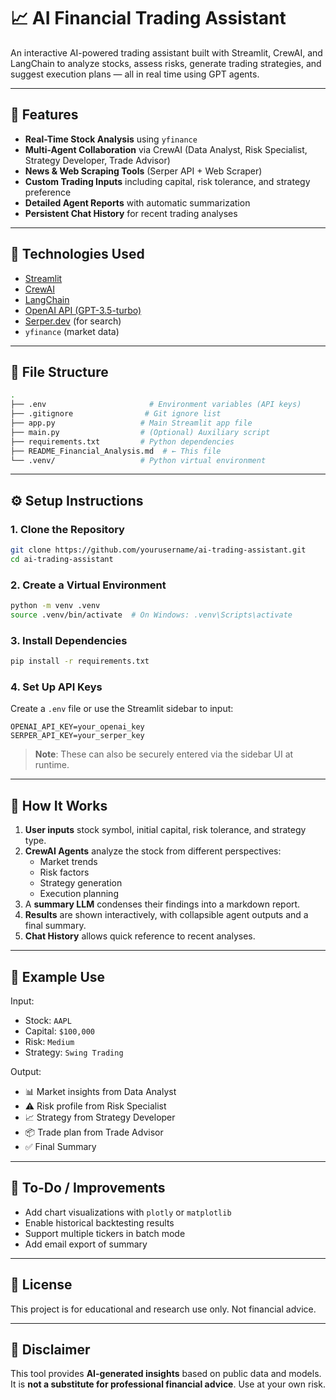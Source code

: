 
# 📈 AI Financial Trading Assistant

An interactive AI-powered trading assistant built with Streamlit, CrewAI, and LangChain to analyze stocks, assess risks, generate trading strategies, and suggest execution plans — all in real time using GPT agents.

---

## 🚀 Features

- **Real-Time Stock Analysis** using `yfinance`
- **Multi-Agent Collaboration** via CrewAI (Data Analyst, Risk Specialist, Strategy Developer, Trade Advisor)
- **News & Web Scraping Tools** (Serper API + Web Scraper)
- **Custom Trading Inputs** including capital, risk tolerance, and strategy preference
- **Detailed Agent Reports** with automatic summarization
- **Persistent Chat History** for recent trading analyses

---

## 🧩 Technologies Used

- [Streamlit](https://streamlit.io/)
- [CrewAI](https://docs.crewai.com/)
- [LangChain](https://www.langchain.com/)
- [OpenAI API (GPT-3.5-turbo)](https://platform.openai.com/)
- [Serper.dev](https://serper.dev/) (for search)
- `yfinance` (market data)

---

## 📂 File Structure

```bash
.
├── .env                       # Environment variables (API keys)
├── .gitignore                # Git ignore list
├── app.py                   # Main Streamlit app file
├── main.py                  # (Optional) Auxiliary script
├── requirements.txt         # Python dependencies
├── README_Financial_Analysis.md  # ← This file
└── .venv/                   # Python virtual environment
```

---

## ⚙️ Setup Instructions

### 1. Clone the Repository

```bash
git clone https://github.com/yourusername/ai-trading-assistant.git
cd ai-trading-assistant
```

### 2. Create a Virtual Environment

```bash
python -m venv .venv
source .venv/bin/activate  # On Windows: .venv\Scripts\activate
```

### 3. Install Dependencies

```bash
pip install -r requirements.txt
```

### 4. Set Up API Keys

Create a `.env` file or use the Streamlit sidebar to input:

```env
OPENAI_API_KEY=your_openai_key
SERPER_API_KEY=your_serper_key
```

> **Note**: These can also be securely entered via the sidebar UI at runtime.

---

## 🧠 How It Works

1. **User inputs** stock symbol, initial capital, risk tolerance, and strategy type.
2. **CrewAI Agents** analyze the stock from different perspectives:
   - Market trends
   - Risk factors
   - Strategy generation
   - Execution planning
3. A **summary LLM** condenses their findings into a markdown report.
4. **Results** are shown interactively, with collapsible agent outputs and a final summary.
5. **Chat History** allows quick reference to recent analyses.

---

## 📌 Example Use

Input:

- Stock: `AAPL`
- Capital: `$100,000`
- Risk: `Medium`
- Strategy: `Swing Trading`

Output:

- 📊 Market insights from Data Analyst
- ⚠️ Risk profile from Risk Specialist
- 📈 Strategy from Strategy Developer
- 📦 Trade plan from Trade Advisor
- ✅ Final Summary

---

## 📎 To-Do / Improvements

- Add chart visualizations with `plotly` or `matplotlib`
- Enable historical backtesting results
- Support multiple tickers in batch mode
- Add email export of summary

---

## 📃 License

This project is for educational and research use only. Not financial advice.

---

## 🧠 Disclaimer

This tool provides **AI-generated insights** based on public data and models. It is **not a substitute for professional financial advice**. Use at your own risk.
